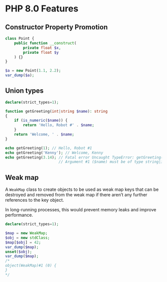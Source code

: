 # PHP 8.0 Features

## Constructor Property Promotion

```php
class Point {
    public function __construct(
        private float $x,
        private float $y
    ) {}
}

$a = new Point(1.1, 2.2);
var_dump($a);
```

## Union types

```php
declare(strict_types=1);

function getGreeting(int|string $name): string
{
    if (is_numeric($name)) {
        return 'Hello, Robot #' . $name;
    }
    return 'Welcome, ' . $name;
}

echo getGreeting(1); // Hello, Robot #1
echo getGreeting('Kenny'); // Welcome, Kenny
echo getGreeting(3.14); // Fatal error Uncaught TypeError: getGreeting(): 
                        // Argument #1 ($name) must be of type string|int, float given
```

## Weak map

A `WeakMap` class to create objects to be used as weak map keys that can be destroyed and removed from the weak map if there aren’t any further references to the key object.

In long-running processes, this would prevent memory leaks and improve performance.

```php
declare(strict_types=1);

$map = new WeakMap;
$obj = new stdClass;
$map[$obj] = 42;
var_dump($map);
unset($obj);
var_dump($map);
/*
object(WeakMap)#1 (0) {
}
*/
```
